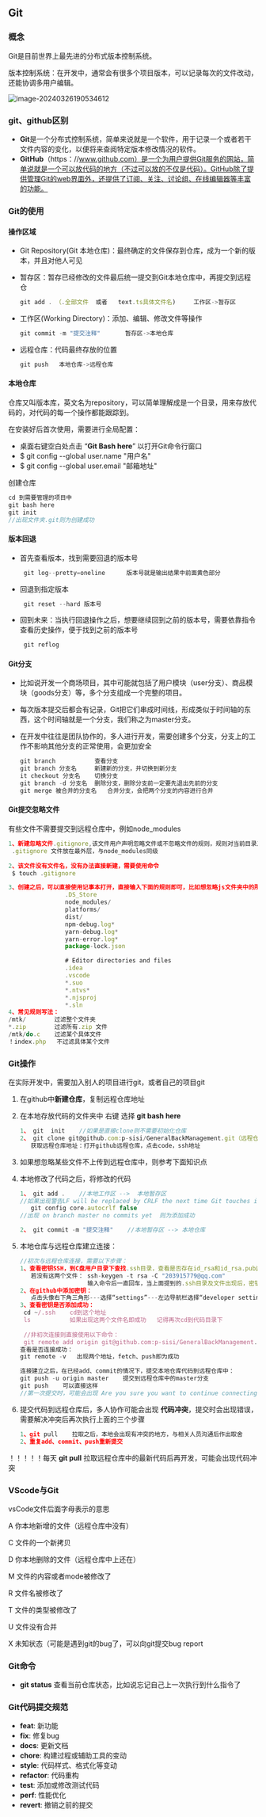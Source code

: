 ## Git

### 概念

 Git是目前世界上最先进的分布式版本控制系统。

 版本控制系统：在开发中，通常会有很多个项目版本，可以记录每次的文件改动，还能协调多用户编辑。

![image-20240326190534612](C:\Users\sisi\AppData\Roaming\Typora\typora-user-images\image-20240326190534612.png)



### git、github区别

- **Git**是一个分布式控制系统，简单来说就是一个软件，用于记录一个或者若干文件内容的变化，以便将来查阅特定版本修改情况的软件。
- **GitHub**（https：//www.github.com）是一个为用户提供Git服务的网站，简单说就是一个可以放代码的地方（不过可以放的不仅是代码）。GitHub除了提供管理Git的web界面外，还提供了订阅、关注、讨论组、在线编辑器等丰富的功能。



### Git的使用

#### 操作区域

- Git Repository(Git 本地仓库)：最终确定的文件保存到仓库，成为一个新的版本，并且对他人可见

- 暂存区：暂存已经修改的文件最后统一提交到Git本地仓库中，再提交到远程仓

  ```ts
  git add . （.全部文件  或者   text.ts具体文件名)     工作区->暂存区
  ```

- 工作区(Working Directory)：添加、编辑、修改文件等操作

  ```ts
  git commit -m "提交注释"       暂存区->本地仓库
  ```

- 远程仓库：代码最终存放的位置

  ```ts
  git push   本地仓库->远程仓库
  ```

  

#### 本地仓库

仓库又叫版本库，英文名为repository，可以简单理解成是一个目录，用来存放代码的，对代码的每一个操作都能跟踪到。

在安装好后首次使用，需要进行全局配置：

- 桌面右键空白处点击 “**Git Bash here**” 以打开Git命令行窗口
-  $ git config --global user.name "用户名"
-  $ git config --global user.email "邮箱地址"

创建仓库

```js
cd 到需要管理的项目中
git bash here
git init
//出现文件夹.git则为创建成功
```



#### 版本回退

- 首先查看版本，找到需要回退的版本号

  ```js
   git log--pretty=oneline      版本号就是输出结果中前面黄色部分
  ```

- 回退到指定版本

  ```js
   git reset --hard 版本号
  ```

- 回到未来：当执行回退操作之后，想要继续回到之前的版本号，需要依靠指令查看历史操作，便于找到之前的版本号

  ```js
   git reflog
  ```



#### Git分支

- 比如说开发一个商场项目，其中可能就包括了用户模块（user分支）、商品模块（goods分支）等，多个分支组成一个完整的项目。

- 每次版本提交后都会有记录，Git把它们串成时间线，形成类似于时间轴的东西，这个时间轴就是一个分支，我们称之为master分支。

- 在开发中往往是团队协作的，多人进行开发，需要创建多个分支，分支上的工作不影响其他分支的正常使用，会更加安全

  ```js
  git branch           查看分支
  git branch 分支名     新建新的分支，并切换到新分支
  it checkout 分支名    切换分支
  git branch -d 分支名  删除分支，删除分支前一定要先退出先前的分支
  git merge 被合并的分支名   合并分支，会把两个分支的内容进行合并
  ```





#### Git提交忽略文件

 有些文件不需要提交到远程仓库中，例如node_modules

```js
1、新建忽略文件.gitignore,该文件用户声明忽略文件或不忽略文件的规则，规则对当前目录及其子目录生效
 .gitignore 文件放在最外层，与node_modules同级
 
2、该文件没有文件名，没有办法直接新建，需要使用命令
 $ touch .gitignore 

3、创建之后，可以直接使用记事本打开，直接输入下面的规则即可，比如想忽略js文件夹中的所有内容，则在.gitignore文件中直接写 /js/ ，忽略node_modules、dist等文件： 
				.DS_Store
                node_modules/
                platforms/
                dist/
                npm-debug.log*
                yarn-debug.log*
                yarn-error.log*
                package-lock.json

                # Editor directories and files
                .idea
                .vscode
                *.suo
                *.ntvs*
                *.njsproj
                *.sln
4、常见规则写法：
/mtk/        过滤整个文件夹
*.zip        过滤所有.zip 文件
/mtk/do.c    过滤某个具体文件
！index.php   不过滤具体某个文件
```





### Git操作

在实际开发中，需要加入别人的项目进行git，或者自己的项目git

1. 在github中**新建仓库**，复制远程仓库地址

2. 在本地存放代码的文件夹中  右键   选择   **git bash  here**

   ```js
   1、 git  init    //如果是直接clone则不需要初始化仓库
   2、 git clone git@github.com:p-sisi/GeneralBackManagement.git（远程仓库地址）
      获取远程仓库地址：打开github远程仓库，点击code，ssh地址
   ```

3. 如果想忽略某些文件不上传到远程仓库中，则参考下面知识点

4. 本地修改了代码之后，将修改的代码

   ```js
   1、 git add .    //本地工作区 -->  本地暂存区
   //如果出现警告LF will be replaced by CRLF the next time Git touches it，解决方法：
      git config core.autocrlf false
   //出现 on branch master no commits yet  则为添加成功
   
   2、 git commit -m "提交注释"    //本地暂存区 --> 本地仓库   
   ```

5. 本地仓库与远程仓库建立连接：

   ```js
   //初次与远程仓库连接，需要以下步骤：
   1、查看密钥SSH，到C盘用户目录下查找.ssh目录，查看是否存在id_rsa和id_rsa.pub这两个文件；
      若没有这两个文件： ssh-keygen -t rsa -C "203915779@qq.com"   
                      输入命令后一直回车，当上面提到的.ssh目录及文件出现后，密钥创建成功
   2、在github中添加密钥：
      点击头像右下角三角形---选择“settings”---左边导航栏选择“developer settings”----“personal      access tokens”---“tokens”---“create new tokens”---选择第一个beta---输入名字后，把          id_rsa.pub以记事本打开，复制里面所有内容到描述框中----密钥SSH即可添加成功。  
   3、查看密钥是否添加成功：
   	cd ~/.ssh    cd到这个地址
   	ls           如果出现这两个文件名即成功   记得再次cd到代码目录下
    
    //非初次连接则直接使用以下命令：
    git remote add origin git@github.com:p-sisi/GeneralBackManagement.git 
   查看是否连接成功：
   git remote -v   出现两个地址，fetch、push即为成功
   ```

   ```js
   连接建立之后，在已经add、commit的情况下，提交本地仓库代码到远程仓库中：
   git push -u origin master    提交到远程仓库中的master分支
   git push    可以直接这样
   //第一次提交时，可能会出现 Are you sure you want to continue connecting (yes/no)?  记住千万不要直接回车，输入yes后回车
   ```

6. 提交代码到远程仓库后，多人协作可能会出现   **代码冲突**，提交时会出现错误，需要解决冲突后再次执行上面的三个步骤

   ```js
   1、git pull    拉取之后，本地会出现有冲突的地方，与相关人员沟通后作出取舍
   2、重复add、commit、push重新提交
   ```

！！！！！每天 **git pull**  拉取远程仓库中的最新代码后再开发，可能会出现代码冲突



### VScode与Git

vsCode文件后面字母表示的意思

A       你本地新增的文件（远程仓库中没有）

C       文件的一个新拷贝

D      你本地删除的文件（远程仓库中上还在）

 M     文件的内容或者mode被修改了

 R      文件名被修改了

T      文件的类型被修改了

U      文件没有合并

 X      未知状态（可能是遇到git的bug了，可以向git提交bug report



### Git命令

- **git status**             查看当前仓库状态，比如说忘记自己上一次执行到什么指令了

  



### Git代码提交规范

- **feat**: 新功能
- **fix**: 修复bug
- **docs**: 更新文档
- **chore**: 构建过程或辅助工具的变动
- **style**: 代码样式、格式化等变动
- **refactor**: 代码重构
- **test**: 添加或修改测试代码
- **perf**: 性能优化
- **revert**: 撤销之前的提交

